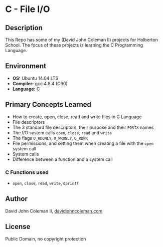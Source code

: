 # C - File I/O

## Description

This Repo has some of my (David John Coleman II) projects for Holberton School.
The focus of these projects is learning the C Programming Language.

## Environment

* __OS:__ Ubuntu 14.04 LTS
* __Compiler:__ gcc 4.8.4 (C90)
* __Language:__ C

## Primary Concepts Learned

  * How to create, open, close, read and write files in C Language
  * File descriptors
  * The 3 standard file descriptors, their purpose and their ``POSIX`` names
  * The I/O system calls ``open``, ``close``, ``read`` and ``write``
  * The flags ``O_RDONLY``, ``O_WRONLY``, ``O_RDWR``
  * File permissions, and setting them when creating a file with the ``open``
  system call
  * System calls
  * Difference between a function and a system call

### C Functions used

* ``open``, ``close``, ``read``, ``write``, ``dprintf``

## Author

David John Coleman II, [davidjohncoleman.com](http://www.davidjohncoleman.com/)

## License

Public Domain, no copyright protection
